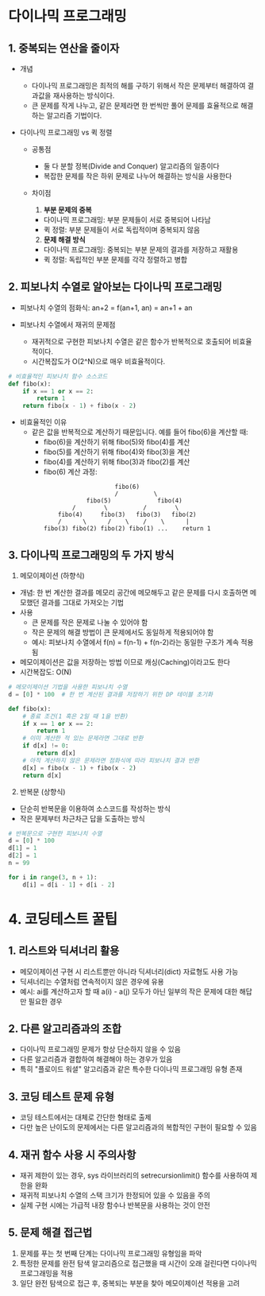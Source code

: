 # 다이나믹 프로그래밍

## 1. 중복되는 연산을 줄이자
- 개념
    - 다이나믹 프로그래밍은 최적의 해를 구하기 위해서 작은 문제부터 해결하여 결과값을 재사용하는 방식이다.
    - 큰 문제를 작게 나누고, 같은 문제라면 한 번씩만 풀어 문제를 효율적으로 해결하는 알고리즘 기법이다.

- 다이나믹 프로그래밍 vs 퀵 정렬
    - 공통점
        - 둘 다 분할 정복(Divide and Conquer) 알고리즘의 일종이다
        - 복잡한 문제를 작은 하위 문제로 나누어 해결하는 방식을 사용한다
    - 차이점
        1. **부분 문제의 중복**
        - 다이나믹 프로그래밍: 부분 문제들이 서로 중복되어 나타남
        - 퀵 정렬: 부분 문제들이 서로 독립적이며 중복되지 않음

        2. **문제 해결 방식**
        - 다이나믹 프로그래밍: 중복되는 부분 문제의 결과를 저장하고 재활용
        - 퀵 정렬: 독립적인 부분 문제를 각각 정렬하고 병합

## 2. 피보나치 수열로 알아보는 다이나믹 프로그래밍
- 피보나치 수열의 점화식: an+2 = f(an+1, an) = an+1 + an

- 피보나치 수열에서 재귀의 문제점
    - 재귀적으로 구현한 피보나치 수열은 같은 함수가 반복적으로 호출되어 비효율적이다.
    - 시간복잡도가 O(2^N)으로 매우 비효율적이다.

```python
# 비효율적인 피보나치 함수 소스코드
def fibo(x):
    if x == 1 or x == 2:
        return 1
    return fibo(x - 1) + fibo(x - 2)
```
- 비효율적인 이유
    - 같은 값을 반복적으로 계산하기 때문입니다. 예를 들어 fibo(6)을 계산할 때:
        - fibo(6)을 계산하기 위해 fibo(5)와 fibo(4)를 계산
        - fibo(5)를 계산하기 위해 fibo(4)와 fibo(3)을 계산
        - fibo(4)를 계산하기 위해 fibo(3)과 fibo(2)를 계산
        - fibo(6) 계산 과정:
            ```
                                fibo(6)
                                /          \
                        fibo(5)             fibo(4)
                    /        \          /        \
                fibo(4)     fibo(3)   fibo(3)   fibo(2)
                /      \      /    \    /    \      |
            fibo(3) fibo(2) fibo(2) fibo(1) ...    return 1
            ```

## 3. 다이나믹 프로그래밍의 두 가지 방식
1) 메모이제이션 (하향식)
- 개념: 한 번 계산한 결과를 메모리 공간에 메모해두고 같은 문제를 다시 호출하면 메모했던 결과를 그대로 가져오는 기법
- 사용
    - 큰 문제를 작은 문제로 나눌 수 있어야 함
    - 작은 문제의 해결 방법이 큰 문제에서도 동일하게 적용되어야 함
    - 예시: 피보나치 수열에서 f(n) = f(n-1) + f(n-2)라는 동일한 구조가 계속 적용됨
- 메모이제이션은 값을 저장하는 방법 이므로 캐싱(Caching)이라고도 한다
- 시간복잡도: O(N)


```python
# 메모이제이션 기법을 사용한 피보나치 수열
d = [0] * 100  # 한 번 계산된 결과를 저장하기 위한 DP 테이블 초기화

def fibo(x):
    # 종료 조건(1 혹은 2일 때 1을 반환)
    if x == 1 or x == 2:
        return 1
    # 이미 계산한 적 있는 문제라면 그대로 반환
    if d[x] != 0:
        return d[x]
    # 아직 계산하지 않은 문제라면 점화식에 따라 피보나치 결과 반환
    d[x] = fibo(x - 1) + fibo(x - 2)
    return d[x]
```

2) 반복문 (상향식)
- 단순히 반복문을 이용하여 소스코드를 작성하는 방식
- 작은 문제부터 차근차근 답을 도출하는 방식

```python
# 반복문으로 구현한 피보나치 수열
d = [0] * 100
d[1] = 1
d[2] = 1
n = 99

for i in range(3, n + 1):
    d[i] = d[i - 1] + d[i - 2]
```

# 4. 코딩테스트 꿀팁

## 1. 리스트와 딕셔너리 활용
- 메모이제이션 구현 시 리스트뿐만 아니라 딕셔너리(dict) 자료형도 사용 가능
- 딕셔너리는 수열처럼 연속적이지 않은 경우에 유용
- 예시: ai를 계산하고자 할 때 a(i) - a(j) 모두가 아닌 일부의 작은 문제에 대한 해답만 필요한 경우

## 2. 다른 알고리즘과의 조합
- 다이나믹 프로그래밍 문제가 항상 단순하지 않을 수 있음
- 다른 알고리즘과 결합하여 해결해야 하는 경우가 있음
- 특히 "플로이드 워셜" 알고리즘과 같은 특수한 다이나믹 프로그래밍 유형 존재

## 3. 코딩 테스트 문제 유형
- 코딩 테스트에서는 대체로 간단한 형태로 출제
- 다만 높은 난이도의 문제에서는 다른 알고리즘과의 복합적인 구현이 필요할 수 있음

## 4. 재귀 함수 사용 시 주의사항
- 재귀 제한이 있는 경우, sys 라이브러리의 setrecursionlimit() 함수를 사용하여 제한을 완화
- 재귀적 피보나치 수열의 스택 크기가 한정되어 있을 수 있음을 주의
- 실제 구현 시에는 가급적 내장 함수나 반복문을 사용하는 것이 안전

## 5. 문제 해결 접근법
1. 문제를 푸는 첫 번째 단계는 다이나믹 프로그래밍 유형임을 파악
2. 특정한 문제를 완전 탐색 알고리즘으로 접근했을 때 시간이 오래 걸린다면 다이나믹 프로그래밍을 적용
3. 일단 완전 탐색으로 접근 후, 중복되는 부분을 찾아 메모이제이션 적용을 고려